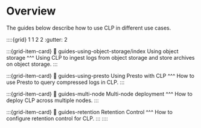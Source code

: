 # Overview

The guides below describe how to use CLP in different use cases.

::::{grid} 1 1 2 2
:gutter: 2

:::{grid-item-card}
:link: guides-using-object-storage/index
Using object storage
^^^
Using CLP to ingest logs from object storage and store archives on object storage.
:::

:::{grid-item-card}
:link: guides-using-presto
Using Presto with CLP
^^^
How to use Presto to query compressed logs in CLP.
:::

:::{grid-item-card}
:link: guides-multi-node
Multi-node deployment
^^^
How to deploy CLP across multiple nodes.
:::

:::{grid-item-card}
:link: guides-retention
Retention Control
^^^
How to configure retention control for CLP.
:::
::::
